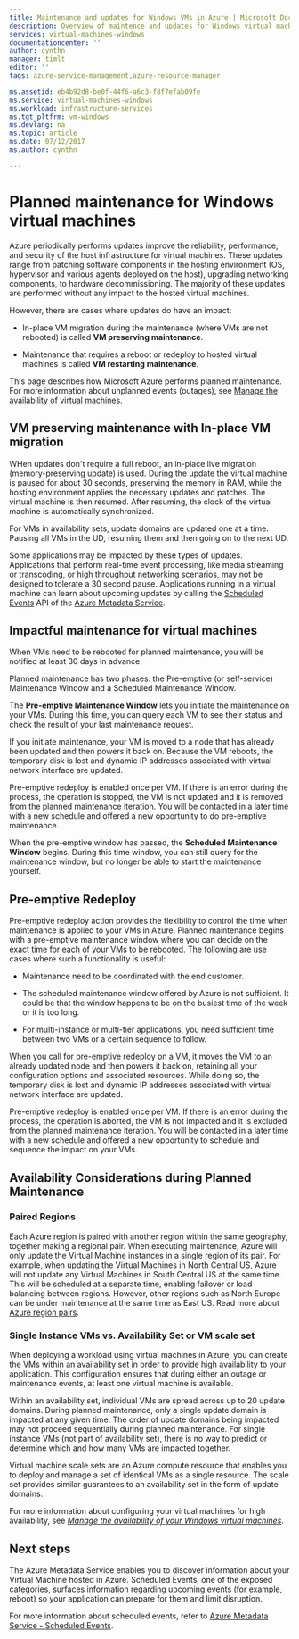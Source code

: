 ```yaml
---
title: Maintenance and updates for Windows VMs in Azure | Microsoft Docs
description: Overview of maintence and updates for Windows virtual machines running in Azure.
services: virtual-machines-windows
documentationcenter: ''
author: cynthn
manager: timlt
editor: ''
tags: azure-service-management,azure-resource-manager

ms.assetid: eb4b92d8-be0f-44f6-a6c3-f8f7efab09fe
ms.service: virtual-machines-windows
ms.workload: infrastructure-services
ms.tgt_pltfrm: vm-windows
ms.devlang: na
ms.topic: article
ms.date: 07/12/2017
ms.author: cynthn

---
```

# Planned maintenance for Windows virtual machines 

Azure periodically performs updates improve the reliability, performance, and security of the host infrastructure for virtual machines. These updates range from patching software components in the hosting environment (OS, hypervisor and various agents deployed on the host), upgrading networking components, to hardware decommissioning. The majority of these updates are performed without any impact to the hosted virtual machines.

However, there are cases where updates do have an impact:

-   In-place VM migration during the maintenance (where VMs are not rebooted) is called **VM preserving maintenance**.

-   Maintenance that requires a reboot or redeploy to hosted virtual machines is called **VM restarting maintenance**.

This page describes how Microsoft Azure performs planned maintenance. For more information about unplanned events (outages), see [Manage the availability of virtual machines](manage-availability.md).


## VM preserving maintenance with In-place VM migration

WHen updates don't require a full reboot, an in-place live migration (memory-preserving update) is used. During the update the virtual machine is paused for about 30 seconds, preserving the memory in RAM, while the hosting environment applies the necessary updates and patches. The virtual machine is then resumed. After resuming, the clock of the virtual machine is automatically synchronized.

For VMs in availability sets, update domains are updated one at a time. Pausing all VMs in the UD, resuming them and then going on to the next UD.

Some applications may be impacted by these types of updates. Applications that perform real-time event processing, like media streaming or transcoding, or high throughput networking scenarios, may not be designed to tolerate a 30 second pause. <!-- sooooo, what should they do? --> Applications running in a virtual machine can learn about upcoming updates by calling the [Scheduled Events](../virtual-machines-scheduled-events.md) API of the [Azure Metadata Service](../virtual-machines-instancemetadataservice-overview.md).

## Impactful maintenance for virtual machines

When VMs need to be rebooted for planned maintenance, you will be notified at least 30 days in advance. 

Planned maintenance has two phases: the Pre-emptive (or self-service) Maintenance Window and a Scheduled Maintenance Window.

The **Pre-emptive Maintenance Window** lets you initiate the maintenance on your VMs. During this time, you can query each VM to see their status  and check the result of your last maintenance request.

If you initiate maintenance, your VM is moved to a node that has already been updated and then powers it back on. Because the VM reboots, the temporary disk is lost and dynamic IP addresses associated with virtual network interface are updated.

Pre-emptive redeploy is enabled once per VM. If there is an error during the process, the operation is stopped, the VM is not updated and it is removed from the planned maintenance iteration. You will be contacted in a later time with a new schedule and offered a new opportunity to do pre-emptive maintenance. 


When the pre-emptive window has passed, the **Scheduled Maintenance Window** begins. During this time window, you can still query for the maintenance window, but no longer be able to start the maintenance yourself.


## Pre-emptive Redeploy

Pre-emptive redeploy action provides the flexibility to control the time when maintenance is applied to your VMs in Azure. Planned  maintenance begins with a pre-emptive maintenance window where you can decide on the exact time for each of your VMs to be rebooted. The following are use cases where such a functionality is useful:

-   Maintenance need to be coordinated with the end customer.

-   The scheduled maintenance window offered by Azure is not sufficient. It could be that the window happens to be on the busiest time of the     week or it is too long.

-   For multi-instance or multi-tier applications, you need sufficient time between two VMs or a certain sequence to follow.

When you call for pre-emptive redeploy on a VM, it moves the VM to an already updated node and then powers it back on, retaining all your configuration options and associated resources. While doing so, the temporary disk is lost and dynamic IP addresses associated with virtual network interface are updated.

Pre-emptive redeploy is enabled once per VM. If there is an error during the process, the operation is aborted, the VM is not impacted and it is excluded from the planned maintenance iteration. You will be contacted in a later time with a new schedule and offered a new opportunity to schedule and sequence the impact on your VMs.


## Availability Considerations during Planned Maintenance 

### Paired Regions

Each Azure region is paired with another region within the same geography, together making a regional pair. When executing maintenance, Azure will only update the Virtual Machine instances in a single region of its pair. For example, when updating the Virtual Machines in North
Central US, Azure will not update any Virtual Machines in South Central US at the same time. This will be scheduled at a separate time, enabling failover or load balancing between regions. However, other regions such as North Europe can be under maintenance at the same time as East US. Read more about [Azure region pairs](https://docs.microsoft.com/azure/best-practices-availability-paired-regions).

### Single Instance VMs vs. Availability Set or VM scale set

When deploying a workload using virtual machines in Azure, you can create the VMs within an availability set in order to provide high availability to your application. This configuration ensures that during either an outage or maintenance events, at least one virtual machine is available.

Within an availability set, individual VMs are spread across up to 20 update domains. During planned maintenance, only a single update domain is impacted at any given time. The order of update domains being impacted may not proceed sequentially during planned maintenance. For single instance VMs (not part of availability set), there is no way to predict or determine which and how many VMs are impacted together.

Virtual machine scale sets are an Azure compute resource that enables you to deploy and manage a set of identical VMs as a single resource. The scale set provides similar guarantees to an availability set in the form of update domains. 

For more information about configuring your virtual machines for high availability, see [*Manage the availability of your Windows virtual machines*](../linux/manage-availability.md?toc=%2fazure%2fvirtual-machines%2flinux%2ftoc.json).

## Next steps

The Azure Metadata Service enables you to discover information about your Virtual Machine hosted in Azure. Scheduled Events, one of the exposed categories, surfaces information regarding upcoming events (for example, reboot) so your application can prepare for them and limit disruption.

For more information about scheduled events, refer to [Azure Metadata Service - Scheduled Events](../virtual-machines-scheduled-events.md).


